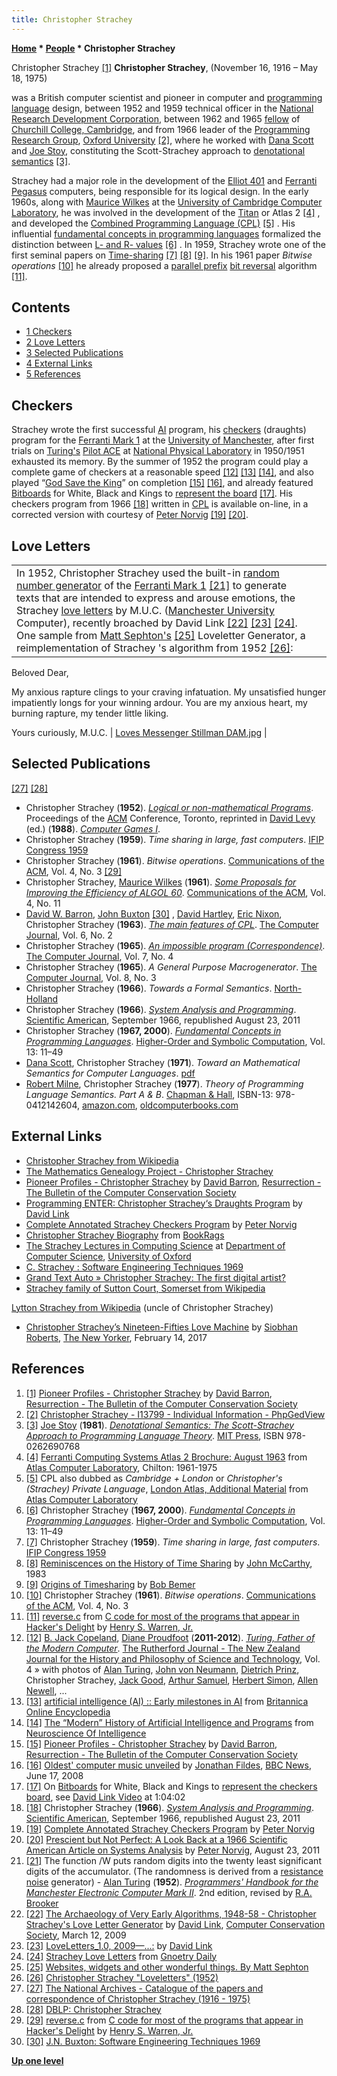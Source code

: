 ```yaml
---
title: Christopher Strachey
---
```

**[Home](Home "Home") * [People](People "People") * Christopher Strachey**

[](http://www.cs.man.ac.uk/CCS/res/res43.htm#e) Christopher Strachey <a id="cite-note-1" href="#cite-ref-1">[1]</a>
**Christopher Strachey**, (November 16, 1916 – May 18, 1975)

was a British computer scientist and pioneer in computer and [programming language](Languages "Languages") design, between 1952 and 1959 ‎technical officer in the [National Research Development Corporation](https://en.wikipedia.org/wiki/National_Research_Development_Corporation), between 1962 and 1965 [fellow](https://en.wikipedia.org/wiki/Research_fellow) of [Churchill College, Cambridge](https://en.wikipedia.org/wiki/Churchill_College,_Cambridge), and from 1966 ‎leader of the [Programming Research Group](https://en.wikipedia.org/wiki/Programming_Research_Group), [Oxford University](https://en.wikipedia.org/wiki/University_of_Oxford) <a id="cite-note-2" href="#cite-ref-2">[2]</a>, where he worked with [Dana Scott](Mathematician#DScott "Mathematician") and [Joe Stoy](https://en.wikipedia.org/wiki/Joe_Stoy), constituting the Scott-Strachey approach to [denotational semantics](https://en.wikipedia.org/wiki/Denotational_semantics) <a id="cite-note-3" href="#cite-ref-3">[3]</a>.

Strachey had a major role in the development of the [Elliot 401](https://en.wikipedia.org/wiki/Elliott_Brothers_%28computer_company%29) and [Ferranti Pegasus](https://en.wikipedia.org/wiki/Ferranti_Pegasus) computers, being responsible for its logical design. In the early 1960s, along with [Maurice Wilkes](Mathematician#MVWilkes "Mathematician") at the [University of Cambridge Computer Laboratory](https://en.wikipedia.org/wiki/University_of_Cambridge_Computer_Laboratory), he was involved in the development of the [Titan](https://en.wikipedia.org/wiki/Titan_%28computer%29) or Atlas 2 <a id="cite-note-4" href="#cite-ref-4">[4]</a> , and developed the [Combined Programming Language (CPL)](https://en.wikipedia.org/wiki/CPL_%28programming_language%29) <a id="cite-note-5" href="#cite-ref-5">[5]</a> . His influential [fundamental concepts in programming languages](https://en.wikipedia.org/wiki/Fundamental_Concepts_in_Programming_Languages) formalized the distinction between [L- and R- values](https://en.wikipedia.org/wiki/Value_%28computer_science%29) <a id="cite-note-6" href="#cite-ref-6">[6]</a> . In 1959, Strachey wrote one of the first seminal papers on [Time-sharing](https://en.wikipedia.org/wiki/Time-sharing) <a id="cite-note-7" href="#cite-ref-7">[7]</a> <a id="cite-note-8" href="#cite-ref-8">[8]</a> <a id="cite-note-9" href="#cite-ref-9">[9]</a>. In his 1961 paper *Bitwise operations* <a id="cite-note-10" href="#cite-ref-10">[10]</a> he already proposed a [parallel prefix](Parallel_Prefix_Algorithms "Parallel Prefix Algorithms") [bit reversal](Flipping_Mirroring_and_Rotating#Rotationby180degrees "Flipping Mirroring and Rotating") algorithm <a id="cite-note-11" href="#cite-ref-11">[11]</a>.

## Contents

- [1 Checkers](#checkers)
- [2 Love Letters](#love-letters)
- [3 Selected Publications](#selected-publications)
- [4 External Links](#external-links)
- [5 References](#references)

## Checkers

Strachey wrote the first successful [AI](Artificial_Intelligence "Artificial Intelligence") program, his [checkers](Checkers "Checkers") (draughts) program for the [Ferranti Mark 1](Ferranti_Mark_1 "Ferranti Mark 1") at the [University of Manchester](University_of_Manchester "University of Manchester"), after first trials on [Turing's](Alan_Turing "Alan Turing") [Pilot ACE](https://en.wikipedia.org/wiki/Pilot_ACE) at [National Physical Laboratory](https://en.wikipedia.org/wiki/National_Physical_Laboratory,_UK) in 1950/1951 exhausted its memory. By the summer of 1952 the program could play a complete game of checkers at a reasonable speed <a id="cite-note-12" href="#cite-ref-12">[12]</a> <a id="cite-note-13" href="#cite-ref-13">[13]</a> <a id="cite-note-14" href="#cite-ref-14">[14]</a>, and also played “[God Save the King](https://en.wikipedia.org/wiki/God_Save_the_Queen)” on completion <a id="cite-note-15" href="#cite-ref-15">[15]</a> <a id="cite-note-16" href="#cite-ref-16">[16]</a>, and already featured [Bitboards](Bitboards "Bitboards") for White, Black and Kings to [represent the board](Board_Representation "Board Representation") <a id="cite-note-17" href="#cite-ref-17">[17]</a>. His checkers program from 1966 <a id="cite-note-18" href="#cite-ref-18">[18]</a> written in [CPL](https://en.wikipedia.org/wiki/CPL_%28programming_language%29) is available on-line, in a corrected version with courtesy of [Peter Norvig](Peter_Norvig "Peter Norvig") <a id="cite-note-19" href="#cite-ref-19">[19]</a> <a id="cite-note-20" href="#cite-ref-20">[20]</a>.

## Love Letters

|  |  |
| --- | --- |
|  In 1952, Christopher Strachey used the built-in [random number generator](Pseudorandom_Number_Generator "Pseudorandom Number Generator") of the [Ferranti Mark 1](Ferranti_Mark_1 "Ferranti Mark 1") <a id="cite-note-21" href="#cite-ref-21">[21]</a> to generate texts that are intended to express and arouse emotions, the Strachey [love letters](https://en.wikipedia.org/wiki/Love_letter) by M.U.C. ([Manchester University](University_of_Manchester "University of Manchester") Computer), recently broached by David Link <a id="cite-note-22" href="#cite-ref-22">[22]</a> <a id="cite-note-23" href="#cite-ref-23">[23]</a> <a id="cite-note-24" href="#cite-ref-24">[24]</a>. One sample from [Matt Sephton's](https://plus.google.com/u/0/116445268322716027568/about) <a id="cite-note-25" href="#cite-ref-25">[25]</a> Loveletter Generator, a reimplementation of Strachey 's algorithm from 1952 <a id="cite-note-26" href="#cite-ref-26">[26]</a>:

Beloved Dear,

My anxious rapture clings to your craving
infatuation. My unsatisfied hunger impatiently longs
for your winning ardour. You are my anxious heart, my
burning rapture, my tender little liking.

Yours curiously,
M.U.C.  | [Loves Messenger Stillman DAM.jpg](File:Loves_Messenger_Stillman_DAM.jpg) |

## Selected Publications

<a id="cite-note-27" href="#cite-ref-27">[27]</a> <a id="cite-note-28" href="#cite-ref-28">[28]</a>

- Christopher Strachey (**1952**). *[Logical or non-mathematical Programs](http://dl.acm.org/citation.cfm?id=808992)*. Proceedings of the [ACM](ACM "ACM") Conference, Toronto, reprinted in [David Levy](David_Levy "David Levy") (ed.) (**1988**). *[Computer Games I](http://link.springer.com/book/10.1007/978-1-4613-8716-9)*.
- Christopher Strachey (**1959**). *Time sharing in large, fast computers*. [IFIP Congress 1959](http://www.informatik.uni-trier.de/%7Eley/db/conf/ifip/ifip1959.html)
- Christopher Strachey (**1961**). *Bitwise operations*. [Communications of the ACM](ACM#Communications "ACM"), Vol. 4, No. 3 <a id="cite-note-29" href="#cite-ref-29">[29]</a>
- Christopher Strachey, [Maurice Wilkes](Mathematician#MVWilkes "Mathematician") (**1961**). *[Some Proposals for Improving the Efficiency of ALGOL 60](http://dl.acm.org/citation.cfm?id=366813.366816)*. [Communications of the ACM](ACM#Communications "ACM"), Vol. 4, No. 11
- [David W. Barron](https://en.wikipedia.org/wiki/David_W._Barron), [John Buxton](http://www.guardian.co.uk/technology/2009/nov/12/john-buxton-obituary) <a id="cite-note-30" href="#cite-ref-30">[30]</a> , [David Hartley](http://www.clare.cam.ac.uk/Fellows-and-Staff-Directory/dfh1/), [Eric Nixon](http://www.chilton-computing.org.uk/acl/technology/atlas/p021.htm), Christopher Strachey (**1963**). *[The main features of CPL](http://comjnl.oxfordjournals.org/content/6/2/134.full.pdf+html)*. [The Computer Journal](https://en.wikipedia.org/wiki/The_Computer_Journal), Vol. 6, No. 2
- Christopher Strachey (**1965**). *[An impossible program (Correspondence)](http://comjnl.oxfordjournals.org/content/7/4/313.full.pdf+html)*. [The Computer Journal](https://en.wikipedia.org/wiki/The_Computer_Journal), Vol. 7, No. 4
- Christopher Strachey (**1965**). *A General Purpose Macrogenerator*. [The Computer Journal](https://en.wikipedia.org/wiki/The_Computer_Journal), Vol. 8, No. 3
- Christopher Strachey (**1966**). *Towards a Formal Semantics*. [North-Holland](https://en.wikipedia.org/wiki/North-Holland_Publishing_Company)
- Christopher Strachey (**1966**). *[System Analysis and Programming](http://www.scientificamerican.com/article.cfm?id=system-analysis-and-programming-christopher-strachey)*. [Scientific American](Scientific_American "Scientific American"), September 1966, republished August 23, 2011
- Christopher Strachey (**1967, 2000**). *[Fundamental Concepts in Programming Languages](https://en.wikipedia.org/wiki/Fundamental_Concepts_in_Programming_Languages)*. [Higher-Order and Symbolic Computation](https://en.wikipedia.org/wiki/Higher-Order_and_Symbolic_Computation), Vol. 13: 11–49
- [Dana Scott](Mathematician#DScott "Mathematician"), Christopher Strachey (**1971**). *Toward an Mathematical Semantics for Computer Languages*. [pdf](http://ecee.colorado.edu/ecen5533/fall11/reading/PRG06.pdf)
- [Robert Milne](http://www.paperbackswap.com/Robert-Milne/author/), Christopher Strachey (**1977**). *Theory of Programming Language Semantics. Part A & B*. [Chapman & Hall](https://en.wikipedia.org/wiki/Chapman_%26_Hall), ISBN-13: 978-0412142604, [amazon.com](http://www.amazon.com/Theory-Programming-Language-Semantics-VOLUMES/dp/0412142600/ref=sr_1_3?s=books&ie=UTF8&qid=1335273544&sr=1-3), [oldcomputerbooks.com](http://www.oldcomputerbooks.com/pages/books/B312/christopher-strachey-robert-milne/a-theory-of-programming-language-semantics-parts-a-and-b-2-volumes)

## External Links

- [Christopher Strachey from Wikipedia](https://en.wikipedia.org/wiki/Christopher_Strachey)
- [The Mathematics Genealogy Project - Christopher Strachey](http://genealogy.math.ndsu.nodak.edu/id.php?id=75007)
- [Pioneer Profiles - Christopher Strachey](http://www.cs.man.ac.uk/CCS/res/res43.htm#e) by [David Barron](https://en.wikipedia.org/wiki/David_W._Barron), [Resurrection - The Bulletin of the Computer Conservation Society](http://www.cs.man.ac.uk/CCS/res/res_home.htm)
- [Programming ENTER: Christopher Strachey‘s Draughts Program](http://www.cs.man.ac.uk/CCS/res/res60.htm#f) by [David Link](http://d13.documenta.de/#/de/teilnehmer/teilnehmer/david-link/)
- [Complete Annotated Strachey Checkers Program](http://norvig.com/sciam/checkers-complete.html) by [Peter Norvig](Peter_Norvig "Peter Norvig")
- [Christopher Strachey Biography](http://www.bookrags.com/biography/christopher-strachey-wcs/) from [BookRags](https://en.wikipedia.org/wiki/BookRags)
- [The Strachey Lectures in Computing Science](http://www.cs.ox.ac.uk/seminars/strachey/) at [Department of Computer Science](http://www.cs.ox.ac.uk/), [University of Oxford](https://en.wikipedia.org/wiki/University_of_Oxford)
- [C. Strachey : Software Engineering Techniques 1969](http://homepages.cs.ncl.ac.uk/brian.randell/NATO/N1969/STRACHEY.html)
- [Grand Text Auto » Christopher Strachey: The first digital artist?](http://grandtextauto.org/2005/08/01/christopher-strachey-first-digital-artist/)
- [Strachey family of Sutton Court, Somerset from Wikipedia](https://en.wikipedia.org/wiki/Strachey)

[Lytton Strachey from Wikipedia](https://en.wikipedia.org/wiki/Lytton_Strachey) (uncle of Christopher Strachey)

- [Christopher Strachey’s Nineteen-Fifties Love Machine](http://www.newyorker.com/tech/elements/christopher-stracheys-nineteen-fifties-love-machine) by [Siobhan Roberts](http://www.siobhanroberts.com/), [The New Yorker](https://en.wikipedia.org/wiki/The_New_Yorker), February 14, 2017

## References

1. <a id="cite-ref-1" href="#cite-note-1">[1]</a> [Pioneer Profiles - Christopher Strachey](http://www.cs.man.ac.uk/CCS/res/res43.htm#e) by [David Barron](https://en.wikipedia.org/wiki/David_W._Barron), [Resurrection - The Bulletin of the Computer Conservation Society](http://www.cs.man.ac.uk/CCS/res/res_home.htm)
1. <a id="cite-ref-2" href="#cite-note-2">[2]</a> [Christopher Strachey - I13799 - Individual Information - PhpGedView](http://www.stanford.edu/group/auden/cgi-bin/auden/individual.php?pid=I13799&ged=auden-bicknell.ged&changelanguage=yes&NEWLANGUAGE=english)
1. <a id="cite-ref-3" href="#cite-note-3">[3]</a> [Joe Stoy](https://en.wikipedia.org/wiki/Joe_Stoy) (**1981**). *[Denotational Semantics: The Scott-Strachey Approach to Programming Language Theory](http://dl.acm.org/citation.cfm?id=539437)*. [MIT Press](https://en.wikipedia.org/wiki/MIT_Press), ISBN 978-0262690768
1. <a id="cite-ref-4" href="#cite-note-4">[4]</a> [Ferranti Computing Systems Atlas 2 Brochure: August 1963](http://www.chilton-computing.org.uk/acl/technology/atlas/p018.htm) from [Atlas Computer Laboratory](Atlas_Computer_Laboratory "Atlas Computer Laboratory"), Chilton: 1961-1975
1. <a id="cite-ref-5" href="#cite-note-5">[5]</a> CPL also dubbed as *Cambridge + London* or *Christopher's (Strachey) Private Language*, [London Atlas, Additional Material](http://www.chilton-computing.org.uk/acl/technology/atlas/p021.htm) from [Atlas Computer Laboratory](Atlas_Computer_Laboratory "Atlas Computer Laboratory")
1. <a id="cite-ref-6" href="#cite-note-6">[6]</a> Christopher Strachey (**1967, 2000**). *[Fundamental Concepts in Programming Languages](https://en.wikipedia.org/wiki/Fundamental_Concepts_in_Programming_Languages)*. [Higher-Order and Symbolic Computation](https://en.wikipedia.org/wiki/Higher-Order_and_Symbolic_Computation), Vol. 13: 11–49
1. <a id="cite-ref-7" href="#cite-note-7">[7]</a> Christopher Strachey (**1959**). *Time sharing in large, fast computers*. [IFIP Congress 1959](http://www.informatik.uni-trier.de/~ley/db/conf/ifip/ifip1959.html)
1. <a id="cite-ref-8" href="#cite-note-8">[8]</a> [Reminiscences on the History of Time Sharing](http://www-formal.stanford.edu/jmc/history/timesharing/timesharing.html) by [John McCarthy](John_McCarthy "John McCarthy"), 1983
1. <a id="cite-ref-9" href="#cite-note-9">[9]</a> [Origins of Timesharing](http://www.bobbemer.com/TIMESHAR.HTM) by [Bob Bemer](https://en.wikipedia.org/wiki/Bob_Bemer)
1. <a id="cite-ref-10" href="#cite-note-10">[10]</a> Christopher Strachey (**1961**). *Bitwise operations*. [Communications of the ACM](ACM#Communications "ACM"), Vol. 4, No. 3
1. <a id="cite-ref-11" href="#cite-note-11">[11]</a> [reverse.c](http://www.hackersdelight.org/hdcodetxt/reverse.c.txt) from [C code for most of the programs that appear in Hacker's Delight](http://www.hackersdelight.org/hdcode.htm) by [Henry S. Warren, Jr.](Henry_S._Warren,_Jr. "Henry S. Warren, Jr.")
1. <a id="cite-ref-12" href="#cite-note-12">[12]</a> [B. Jack Copeland](https://en.wikipedia.org/wiki/Jack_Copeland), [Diane Proudfoot](http://www.canterbury.ac.nz/ucresearchprofile/researcher.aspx?researcherid=84367) (**2011-2012**). *[Turing, Father of the Modern Computer](http://www.rutherfordjournal.org/article040101.html)*. [The Rutherford Journal - The New Zealand Journal for the History and Philosophy of Science and Technology](http://www.rutherfordjournal.org/index.html), Vol. 4 » with photos of [Alan Turing](Alan_Turing "Alan Turing"), [John von Neumann](John_von_Neumann "John von Neumann"), [Dietrich Prinz](Dietrich_Prinz "Dietrich Prinz"), Christopher Strachey, [Jack Good](Jack_Good "Jack Good"), [Arthur Samuel](Arthur_Samuel "Arthur Samuel"), [Herbert Simon](Herbert_Simon "Herbert Simon"), [Allen Newell](Allen_Newell "Allen Newell"), ...
1. <a id="cite-ref-13" href="#cite-note-13">[13]</a> [artificial intelligence (AI) :: Early milestones in AI](http://www.britannica.com/EBchecked/topic/37146/artificial-intelligence-AI/219091/Early-milestones-in-AI?anchor=ref739464) from [Britannica Online Encyclopedia](https://en.wikipedia.org/wiki/Encyclop%C3%A6dia_Britannica)
1. <a id="cite-ref-14" href="#cite-note-14">[14]</a> [The “Modern” History of Artificial Intelligence and Programs](http://www.macalester.edu/psychology/whathap/ubnrp/intelligence05/MMhistory.html) from [Neuroscience Of Intelligence](http://www.macalester.edu/academics/psychology/whathap/ubnrp/intelligence05/index.html)
1. <a id="cite-ref-15" href="#cite-note-15">[15]</a> [Pioneer Profiles - Christopher Strachey](http://www.cs.man.ac.uk/CCS/res/res43.htm#e) by [David Barron](https://en.wikipedia.org/wiki/David_W._Barron), [Resurrection - The Bulletin of the Computer Conservation Society](http://www.cs.man.ac.uk/CCS/res/res_home.htm)
1. <a id="cite-ref-16" href="#cite-note-16">[16]</a> [Oldest' computer music unveiled](http://news.bbc.co.uk/2/hi/technology/7458479.stm) by [Jonathan Fildes](http://uk.linkedin.com/in/jonathanfildes), [BBC News](https://en.wikipedia.org/wiki/BBC_News), June 17, 2008
1. <a id="cite-ref-17" href="#cite-note-17">[17]</a> On [Bitboards](Bitboards "Bitboards") for White, Black and Kings to [represent the checkers board](Board_Representation "Board Representation"), see [David Link Video](Ferranti_Mark_1#DavidLinkVideo "Ferranti Mark 1") at 1:04:02
1. <a id="cite-ref-18" href="#cite-note-18">[18]</a> Christopher Strachey (**1966**). *[System Analysis and Programming](http://www.scientificamerican.com/article.cfm?id=system-analysis-and-programming-christopher-strachey)*. [Scientific American](Scientific_American "Scientific American"), September 1966, republished August 23, 2011
1. <a id="cite-ref-19" href="#cite-note-19">[19]</a> [Complete Annotated Strachey Checkers Program](http://norvig.com/sciam/checkers-complete.html) by [Peter Norvig](Peter_Norvig "Peter Norvig")
1. <a id="cite-ref-20" href="#cite-note-20">[20]</a> [Prescient but Not Perfect: A Look Back at a 1966 Scientific American Article on Systems Analysis](http://blogs.scientificamerican.com/at-scientific-american/2011/08/23/systems-analysis-look-back-1966-scientific-american-article/) by [Peter Norvig](Peter_Norvig "Peter Norvig"), August 23, 2011
1. <a id="cite-ref-21" href="#cite-note-21">[21]</a> The function /W puts random digits into the twenty least significant digits of the accumulator. (The randomness is derived from a [resistance](https://en.wikipedia.org/wiki/Electrical_resistance_and_conductance) [noise](https://en.wikipedia.org/wiki/Johnson%E2%80%93Nyquist_noise) generator) - [Alan Turing](Alan_Turing "Alan Turing") (**1952**). *[Programmers' Handbook for the Manchester Electronic Computer Mark II](http://www.computer50.org/kgill/mark1/progman.html#rng)*. 2nd edition, revised by [R.A. Brooker](http://www.informatik.uni-trier.de/%7Eley/db/indices/a-tree/b/Brooker:R=_A=.html)
1. <a id="cite-ref-22" href="#cite-note-22">[22]</a> [The Archaeology of Very Early Algorithms, 1948-58 - Christopher Strachey's Love Letter Generator](http://www.computerconservationsociety.org/20090312.htm) by [David Link](http://d13.documenta.de/#/de/teilnehmer/teilnehmer/david-link/), [Computer Conservation Society](http://www.computerconservationsociety.org/index.htm), March 12, 2009
1. <a id="cite-ref-23" href="#cite-note-23">[23]</a> [LoveLetters_1.0, 2009—...:](http://alpha60.de/loveletters/2009_zkm/) by [David Link](http://d13.documenta.de/#/de/teilnehmer/teilnehmer/david-link/)
1. <a id="cite-ref-24" href="#cite-note-24">[24]</a> [Strachey Love Letters](http://gnoetrydaily.wordpress.com/2010/07/13/2-strachey-love-letters/) from [Gnoetry Daily](http://gnoetrydaily.wordpress.com/)
1. <a id="cite-ref-25" href="#cite-note-25">[25]</a> [Websites, widgets and other wonderful things. By Matt Sephton](http://www.gingerbeardman.com/)
1. <a id="cite-ref-26" href="#cite-note-26">[26]</a> [Christopher Strachey "Loveletters" (1952)](http://www.gingerbeardman.com/loveletter/)
1. <a id="cite-ref-27" href="#cite-note-27">[27]</a> [The National Archives - Catalogue of the papers and correspondence of Christopher Strachey (1916 - 1975)](http://www.nationalarchives.gov.uk/a2a/records.aspx?cat=161-csac71180&cid=0#0)
1. <a id="cite-ref-28" href="#cite-note-28">[28]</a> [DBLP: Christopher Strachey](http://www.informatik.uni-trier.de/~ley/db/indices/a-tree/s/Strachey:Christopher.html)
1. <a id="cite-ref-29" href="#cite-note-29">[29]</a> [reverse.c](http://www.hackersdelight.org/hdcodetxt/reverse.c.txt) from [C code for most of the programs that appear in Hacker's Delight](http://hackersdelight.org/HDcode.htm) by [Henry S. Warren, Jr.](Henry_S._Warren,_Jr. "Henry S. Warren, Jr.")
1. <a id="cite-ref-30" href="#cite-note-30">[30]</a> [J.N. Buxton: Software Engineering Techniques 1969](http://homepages.cs.ncl.ac.uk/brian.randell/NATO/N1969/BUXTON.html)

**[Up one level](People "People")**

